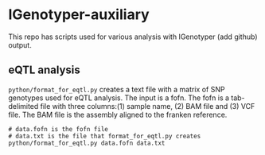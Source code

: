 # IGenotyper-auxiliary
This repo has scripts used for various analysis with IGenotyper (add github) output.

## eQTL analysis
`python/format_for_eqtl.py` creates a text file with a matrix of SNP genotypes used for eQTL analysis. The input is a fofn. The fofn is a tab-delimited file with three columns:(1) sample name, (2) BAM file and (3) VCF file. The BAM file is the assembly aligned to the franken reference.

```
# data.fofn is the fofn file
# data.txt is the file that format_for_eqtl.py creates
python/format_for_eqtl.py data.fofn data.txt
```
